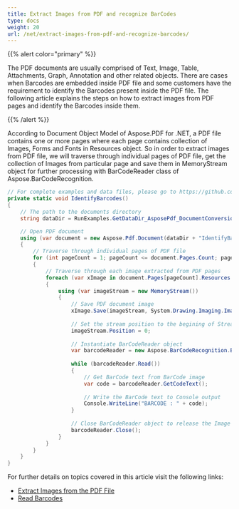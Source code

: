 ```yaml
---
title: Extract Images from PDF and recognize BarCodes
type: docs
weight: 20
url: /net/extract-images-from-pdf-and-recognize-barcodes/
---
```

<script type="application/ld+json">
{
    "@context": "https://schema.org",
    "@type": "TechArticle",
    "headline": "Extract Images from PDF and recognize BarCodes",
    "alternativeHeadline": "Extract Images and Barcodes from PDF files in C#",
    "abstract": "Discover how to efficiently extract images from PDF documents and accurately recognize embedded barcodes using Aspose.PDF for .NET. This new functionality simplifies the process of identifying barcode information by processing images extracted from each page of a PDF, enhancing data retrieval and management. Explore the detailed steps and code implementation to optimize your document handling workflows",
    "author": {
        "@type": "Person",
        "name": "Anastasiia Holub",
        "givenName": "Anastasiia",
        "familyName": "Holub",
        "url": "https://www.linkedin.com/in/anastasiia-holub-750430225/"
    },
    "genre": "pdf document generation",
    "wordcount": "317",
    "proficiencyLevel": "Beginner",
    "publisher": {
        "@type": "Organization",
        "name": "Aspose.PDF for .NET",
        "url": "https://products.aspose.com/pdf",
        "logo": "https://www.aspose.cloud/templates/aspose/img/products/pdf/aspose_pdf-for-net.svg",
        "alternateName": "Aspose",
        "sameAs": [
            "https://facebook.com/aspose.pdf/",
            "https://twitter.com/asposepdf",
            "https://www.youtube.com/channel/UCmV9sEg_QWYPi6BJJs7ELOg/featured",
            "https://www.linkedin.com/company/aspose",
            "https://stackoverflow.com/questions/tagged/aspose",
            "https://aspose.quora.com/",
            "https://aspose.github.io/"
        ],
        "contactPoint": [
            {
                "@type": "ContactPoint",
                "telephone": "+1 903 306 1676",
                "contactType": "sales",
                "areaServed": "US",
                "availableLanguage": "en"
            },
            {
                "@type": "ContactPoint",
                "telephone": "+44 141 628 8900",
                "contactType": "sales",
                "areaServed": "GB",
                "availableLanguage": "en"
            },
            {
                "@type": "ContactPoint",
                "telephone": "+61 2 8006 6987",
                "contactType": "sales",
                "areaServed": "AU",
                "availableLanguage": "en"
            }
        ]
    },
    "url": "/net/extract-images-from-pdf-and-recognize-barcodes/",
    "mainEntityOfPage": {
        "@type": "WebPage",
        "@id": "/net/extract-images-from-pdf-and-recognize-barcodes/"
    },
    "dateModified": "2024-11-25",
    "description": "Aspose.PDF can perform not only simple and easy tasks but also cope with more complex goals. Check the next section for advanced users and developers."
}
</script>

{{% alert color="primary" %}}

The PDF documents are usually comprised of Text, Image, Table, Attachments, Graph, Annotation and other related objects. There are cases when Barcodes are embedded inside PDF file and some customers have the requirement to identify the Barcodes present inside the PDF file. The following article explains the steps on how to extract images from PDF pages and identify the Barcodes inside them.

{{% /alert %}}

According to Document Object Model of Aspose.PDF for .NET, a PDF file contains one or more pages where each page contains collection of Images, Forms and Fonts in Resources object. So in order to extract images from PDF file, we will traverse through individual pages of PDF file, get the collection of Images from particular page and save them in MemoryStream object for further processing with BarCodeReader class of Aspose.BarCodeRecognition.

```csharp
// For complete examples and data files, please go to https://github.com/aspose-pdf/Aspose.PDF-for-.NET
private static void IdentifyBarcodes()
{
    // The path to the documents directory
    string dataDir = RunExamples.GetDataDir_AsposePdf_DocumentConversion();

    // Open PDF document
    using (var document = new Aspose.Pdf.Document(dataDir + "IdentifyBarcodes.pdf"))
    {
        // Traverse through individual pages of PDF file
        for (int pageCount = 1; pageCount <= document.Pages.Count; pageCount++)
        {
            // Traverse through each image extracted from PDF pages
            foreach (var xImage in document.Pages[pageCount].Resources.Images)
            {
                using (var imageStream = new MemoryStream())
                {
                    // Save PDF document image
                    xImage.Save(imageStream, System.Drawing.Imaging.ImageFormat.Jpeg);
        
                    // Set the stream position to the begining of Stream
                    imageStream.Position = 0;
        
                    // Instantiate BarCodeReader object
                    var barcodeReader = new Aspose.BarCodeRecognition.BarCodeReader(imageStream, Aspose.BarCodeRecognition.BarCodeReadType.Code39Extended);
        
                    while (barcodeReader.Read())
                    {
                        // Get BarCode text from BarCode image
                        var code = barcodeReader.GetCodeText();
        
                        // Write the BarCode text to Console output
                        Console.WriteLine("BARCODE : " + code);
                    }
        
                    // Close BarCodeReader object to release the Image file
                    barcodeReader.Close();
                }
            }
        }
    }
}
```

For further details on topics covered in this article visit the following links:

- [Extract Images from the PDF File](/net/extract-images-from-the-pdf-file/)
- [Read Barcodes](https://docs.aspose.com/barcode/net/barcode-recognition/)
